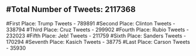 #Total Number of Tweets: 2117368 
---
#First Place: Trump Tweets - 789891
#Second Place: Clinton Tweets - 338794
#Third Place: Cruz Tweets - 299902
#Fourth Place: Rubio Tweets - 232023
#Fifth Place: Jeb! Tweets - 211759
#Sixth Place: Sanders Tweets - 170294
#Seventh Place: Kasich Tweets - 38775
#Last Place: Carson Tweets - 35930
